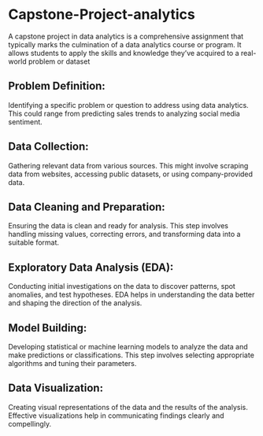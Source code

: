# Capstone-Project-analytics
A capstone project in data analytics is a comprehensive assignment that typically marks the culmination of a data analytics course or program. It allows students to apply the skills and knowledge they’ve acquired to a real-world problem or dataset
## Problem Definition: 
 Identifying a specific problem or question to address using data analytics. This could range from predicting sales trends to analyzing social media sentiment.
## Data Collection: 
Gathering relevant data from various sources. This might involve scraping data from websites, accessing public datasets, or using company-provided data.
## Data Cleaning and Preparation: 
Ensuring the data is clean and ready for analysis. This step involves handling missing values, correcting errors, and transforming data into a suitable format. 
## Exploratory Data Analysis (EDA): 
Conducting initial investigations on the data to discover patterns, spot anomalies, and test hypotheses. EDA helps in understanding the data better and shaping the direction of the analysis.
## Model Building: 
Developing statistical or machine learning models to analyze the data and make predictions or classifications. This step involves selecting appropriate algorithms and tuning their parameters.
## Data Visualization:
Creating visual representations of the data and the results of the analysis. Effective visualizations help in communicating findings clearly and compellingly.
